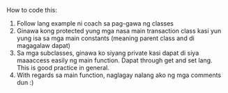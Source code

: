 How to code this:
1) Follow lang example ni coach sa pag-gawa ng classes
2) Ginawa kong protected yung mga nasa main transaction class kasi yun yung isa sa mga main constants (meaning parent class and di magagalaw dapat)
3) Sa mga subclasses, ginawa ko siyang private kasi dapat di siya maaaccess easily ng main function. Dapat through get and set lang. This is good practice in general.
4) With regards sa main function, naglagay nalang ako ng mga comments dun :) 
